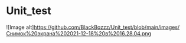 # Unit_test

![Image alt]https://github.com/BlackBozzz/Unit_test/blob/main/images/Снимок%20экрана%202021-12-18%20в%2016.28.04.png
